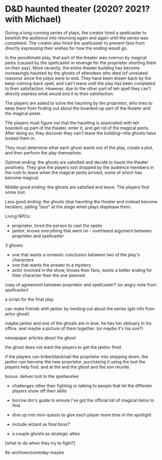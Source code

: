 # D&D haunted theater (2020? 2021? with Michael)
During a long-running series of plays, the creator hired a spellcaster to bewitch the audience into returning again and again until the series was completed. The creator also hired the spellcaster to prevent fans from directly expressing their wishes for how the ending would go. 

In the penultimate play, that part of the theater was overrun by magical pests (caused by the spellcaster in revenge for the proprietor shorting them on their pay). More recently, the entire theater building has become increasingly haunted by the ghosts of attendees who died (of unrelated reasons) since the plays were to end. They have been drawn back by the keep-coming-back spell, and can't leave until the play has been completed to their satisfaction. However, due to the other part of teh spell they can't directly express what would end it to their satisfaction. 

The players are asked to solve the haunting by the proprietor, who tries to keep them from finding out about the boarded-up part of the theater and the magical pests. 

The players must figure out that the haunting is associated with teh boarded-up part of the theater, enter it, and get rid of the magical pests. After doing so, they discover they can't leave the building—the ghosts have locked them in. 

They must determine what each ghost wants out of the play, create a plot, and then perform the play themselves. 

Optimal ending: the ghosts are satisfied and decide to haunt the theater positively. They give the players loot dropped by the audience members in the rush to leave when the magical pests arrived, some of which has become magical. 

Middle good ending: the ghosts are satisfied and leave. The players find some loot.

Less good ending: the ghosts stop haunting the theater and instead become hecklers, yelling "boo" at the stage when plays displease them. 

Living NPCs:
 - proprietor, hired the person to cast the spells
 - janitor, knows everything that went on - overheard argument between proprietor and spellcaster

3 ghosts:
 - one that wants a romantic conclusion between two of the play's characters
 - one that wants the answer to a mystery
 - actor involved in the show, knows their fans, wants a better ending for their character than the one planned

copy of agreement between proprietor and spellcaster? (or angry note from spellcaster)

a script for the final play

can make friends with janitor by nerding out about the series (get info from actor ghost)

maybe janitor and one of the ghosts are in love. he has her obituary in his office. and maybe a picture of them together. (or maybe it's his son?}

newspaper articles about the ghost

the ghost does not want the players to get the janitor fired. 

if the players can bribe/blackmail the proprietor into stepping down, the janitor can become the new proprietor. purchasing it using the loot the players help find. and at the end the ghost and the son reunite. 

bonus: deliver loot to the spellworker

 - challenges other than fighting or talking to people that let the differetn players show off theri skills
 - borrow dm's guide to ensure I've got the official list of magical items to find
 - dive up into mini-quests to give each player more time in the spotlight

 - include wizard as final boss?
 - a couple ghosts as strategic allies

[what to do when they try to fight?]


#z-archives/someday-maybe